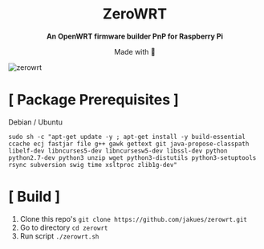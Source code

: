 <h1 align="center">ZeroWRT</h1>

<p align="center"><b>An OpenWRT firmware builder PnP for Raspberry Pi</b></p>
<p align="center">Made with 💝</p>

![zerowrt](https://raw.githubusercontent.com/jakues/zerowrt/master/images/zerowrt.png)

# [ Package Prerequisites ]

Debian / Ubuntu

```sudo sh -c "apt-get update -y ; apt-get install -y build-essential ccache ecj fastjar file g++ gawk gettext git java-propose-classpath libelf-dev libncurses5-dev libncursesw5-dev libssl-dev python python2.7-dev python3 unzip wget python3-distutils python3-setuptools rsync subversion swig time xsltproc zlib1g-dev"```

# [ Build ]

1. Clone this repo's
    ```git clone https://github.com/jakues/zerowrt.git```
2. Go to directory
    ```cd zerowrt```
3. Run script
    ```./zerowrt.sh```
